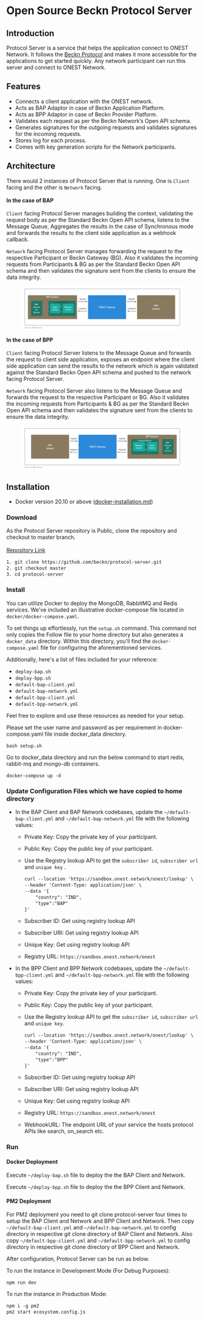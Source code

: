 # Open Source Beckn Protocol Server

## Introduction

Protocol Server is a service that helps the application connect to ONEST Network. It follows the [Beckn Protocol](https://beckn.network/protocol) and makes it more accessible for the applications to get started quickly. Any network participant can run this server and connect to ONEST Network.

## Features

* Connects a client application with the ONEST network.
* Acts as BAP Adaptor in case of Beckn Application Platform.
* Acts as BPP Adaptor in case of Beckn Provider Platform.
* Validates each request as per the Beckn Network’s Open API schema.
* Generates signatures for the outgoing requests and validates signatures for the incoming requests.
* Stores log for each process.
* Comes with key generation scripts for the Network participants.

## Architecture

There would 2 instances of Protocol Server that is running. One is `Client` facing and the other is `Network` facing.\
\
**In the case of BAP**\
\
`Client` facing Protocol Server manages building the context, validating the request body as per the Standard Beckn Open API schema, listens to the Message Queue, Aggregates the results in the case of Synchronous mode and forwards the results to the client side application as a webhook callback.

`Network` facing Protocol Server manages forwarding the request to the respective Participant or Beckn Gateway (BG). Also it validates the incoming requests from Participants & BG as per the Standard Beckn Open API schema and then validates the signature sent from the clients to ensure the data integrity.

<figure><img src="../../.gitbook/assets/image (9) (1).png" alt=""><figcaption></figcaption></figure>

**In the case of BPP**\
\
`Client` facing Protocol Server listens to the Message Queue and forwards the request to client side application, exposes an endpoint where the client side application can send the results to the network which is again validated against the Standard Beckn Open API schema and pushed to the network facing Protocol Server.

`Network` facing Protocol Server also listens to the Message Queue and forwards the request to the respective Participant or BG. Also it validates the incoming requests from Participants & BG as per the Standard Beckn Open API schema and then validates the signature sent from the clients to ensure the data integrity.

<figure><img src="../../.gitbook/assets/image (10) (1).png" alt=""><figcaption></figcaption></figure>

## Installation

* Docker version 20.10 or above ([docker-installation.md](../integration-of-adaptors/open-source-beckn-protocol-server/docker-installation.md "mention"))

### Download

As the Protocol Server repository is Public, clone the repository and checkout to master branch.\
\
[Repository Link](https://github.com/beckn/protocol-server/tree/develop)

```
1. git clone https://github.com/beckn/protocol-server.git
2. git checkout master
3. cd protocol-server
```

### Install

You can utilize Docker to deploy the MongoDB, RabbitMQ and Redis services. We've included an illustrative docker-compose file located in `docker/docker-compose.yaml`.

To set things up effortlessly, run the `setup.sh` command. This command not only copies the Follow file to your home directory but also generates a `docker_data` directory. Within this directory, you'll find the `docker-compose.yaml` file for configuring the aforementioned services.

Additionally, here's a list of files included for your reference:

* `deploy-bap.sh`
* `deploy-bpp.sh`
* `default-bap-client.yml`
* `default-bap-network.yml`
* `default-bpp-client.yml`
* `default-bpp-network.yml`

Feel free to explore and use these resources as needed for your setup.

Please set the user name and password as per requirement in docker-compose.yaml file inside docker\_data directory.

```
bash setup.sh
```

Go to docker\_data directory and run the below command to start redis, rabbit-mq and mongo-db containers.

```
docker-compose up -d
```

### Update Configuration Files which we have copied to home directory

*   In the BAP Client and BAP Network codebases, update the `~/default-bap-client.yml` and `~/default-bap-network.yml` file with the following values:

    * Private Key: Copy the private key of your participant.
    * Public Key: Copy the public key of your participant.
    *   Use the Registry  lookup API to get the `subscriber id`, `subscriber url` and `unique key` .



        ```
        curl --location 'https://sandbox.onest.network/onest/lookup' \
        --header 'Content-Type: application/json' \
        --data '{
            "country": "IND",
            "type":"BAP"
        }'
        ```



    * Subscriber ID: Get using registry lookup API
    * Subscriber URI: Get using registry lookup API
    * Unique Key: Get using registry lookup API
    * Registry URL: `https://sandbox.onest.network/onest`
*   In the BPP Client and BPP Network codebases, update the `~/default-bpp-client.yml` and `~/default-bpp-network.yml` file with the following values:

    * Private Key: Copy the private key of your participant.
    * Public Key: Copy the public key of your participant.
    *   Use the Registry  lookup API to get the `subscriber id`, `subscriber url` and `unique key`.



        ```
        curl --location 'https://sandbox.onest.network/onest/lookup' \
        --header 'Content-Type: application/json' \
        --data '{
            "country": "IND",
            "type":"BPP"
        }'
        ```



    * Subscriber ID: Get using registry lookup API
    * Subscriber URI: Get using registry lookup API
    * Unique Key: Get using registry lookup API
    * Registry URL: `https://sandbox.onest.network/onest`
    * WebhookURL: The endpoint URL of your service the hosts protocol APIs like search, on\_search etc.

### Run

#### Docker Deployment

Execute `~/deploy-bap.sh` file to deploy the the BAP Client and Network.

Execute `~/deploy-bpp.sh` file to deploy the the BPP Client and Network.

#### PM2 Deployment

For PM2 deployment you need to git clone protocol-server four times to setup the BAP Client and Network and BPP Client and Network. Then copy `~/default-bap-client.yml` and `~/default-bap-network.yml` to config directory in respective git clone directory of BAP Client and Network. Also copy `~/default-bpp-client.yml` and `~/default-bpp-network.yml` to config directory in respective git clone directory of BPP Client and Network.

After configuration, Protocol Server can be run as below.

To run the instance in Development Mode (For Debug Purposes):

```
npm run dev
```

To run the instance in Production Mode:

```
npm i -g pm2
pm2 start ecosystem.config.js
```

